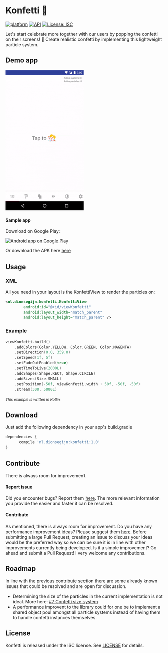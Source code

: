# Konfetti 🎊

[![platform](https://img.shields.io/badge/platform-Android-green.svg)](https://www.android.com)
[![API](https://img.shields.io/badge/API-16%2B-brightgreen.svg?style=flat)](https://android-arsenal.com/api?level=16s)
[![License: ISC](https://img.shields.io/badge/License-MIT-yellow.svg)](https://opensource.org/licenses/ISC)

Let's start celebrate more together with our users by popping the confetti on their screens! 🎉 Create realistic confetti by implementing this lightweight particle system.

## Demo app

[<img src="media/konfetti_demo.gif" width="250" />]()

#### Sample app

Download on Google Play:

<a href="https://play.google.com/store/apps/details?id=nl.dionsegijn.confettiattempt">
  <img alt="Android app on Google Play" src="https://developer.android.com/images/brand/en_app_rgb_wo_45.png" />
</a>

Or download the APK here [here](https://github.com/DanielMartinus/Konfetti/releases/download/1.0/sample_app.apk)

## Usage


### XML

All you need in your layout is the KonfettiView to render the particles on:

```XML
<nl.dionsegijn.konfetti.KonfettiView
        android:id="@+id/viewKonfetti"
        android:layout_width="match_parent"
        android:layout_height="match_parent" />
```

### Example

```Kotlin
viewKonfetti.build()
    .addColors(Color.YELLOW, Color.GREEN, Color.MAGENTA)
    .setDirection(0.0, 359.0)
    .setSpeed(1f, 5f)
    .setFadeOutEnabled(true)
    .setTimeToLive(2000L)
    .addShapes(Shape.RECT, Shape.CIRCLE)
    .addSizes(Size.SMALL)
    .setPosition(-50f, viewKonfetti.width + 50f, -50f, -50f)
    .stream(300, 5000L)
```
<small><i>This example is written in Kotlin</i></small>

## Download
Just add the following dependency in your app's build.gradle


```groovy
dependencies {
      compile 'nl.dionsegijn:konfetti:1.0'
}
```

## Contribute

There is always room for improvement.

#### Report issue

Did you encounter bugs? Report them [here](https://github.com/DanielMartinus/Konfetti/issues). The more relevant information you provide the easier and faster it can be resolved.

#### Contribute

As mentioned, there is always room for improvement. Do you have any performance improvement ideas? Please suggest them [here](https://github.com/DanielMartinus/Konfetti/issues). Before submitting a large Pull Request, creating an issue to discuss your ideas would be the preferred way so we can be sure it is in line with other improvements currently being developed. Is it a simple improvement? Go ahead and submit a Pull Request! I very welcome any contributions.

## Roadmap

In line with the previous contribute section there are some already known issues that could be resolved and are open for discussion.

- Determining the size of the particles in the current implementation is not ideal. More here: [#7 Confetti size system](https://github.com/DanielMartinus/Konfetti/issues/7)
- A performance improvent to the library could for one be to implement a shared object poul amongst all particle systems instead of having them to handle confetti instances themselves.

## License 

Konfetti is released under the ISC license. See [LICENSE](https://github.com/DanielMartinus/Konfetti/blob/master/LICENSE) for details.
